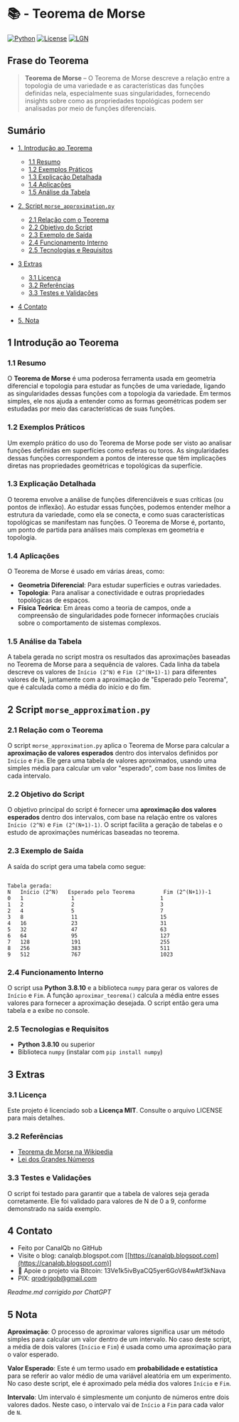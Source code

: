 # 📚 - Teorema de Morse

[![Python](https://img.shields.io/badge/Python-3.7%2B-blue.svg)](https://www.python.org/)
[![License](https://img.shields.io/badge/license-MIT-green)](LICENSE)
[![LGN](https://img.shields.io/badge/Teorema-Lei%20dos%20Grandes%20Números-ff69b4.svg)](https://en.wikipedia.org/wiki/Law_of_large_numbers)

## Frase do Teorema

> **Teorema de Morse** – O Teorema de Morse descreve a relação entre a topologia de uma variedade e as características das funções definidas nela, especialmente suas singularidades, fornecendo insights sobre como as propriedades topológicas podem ser analisadas por meio de funções diferenciais.

## Sumário

* [1. Introdução ao Teorema](#1-introdução-ao-teorema)

  * [1.1 Resumo](#11-resumo)
  * [1.2 Exemplos Práticos](#12-exemplos-práticos)
  * [1.3 Explicação Detalhada](#13-explicação-detalhada)
  * [1.4 Aplicações](#14-aplicações)
  * [1.5 Análise da Tabela](#15-análise-da-tabela)
* [2. Script `morse_approximation.py`](#2-script-morse_approximationpy)

  * [2.1 Relação com o Teorema](#21-relação-com-o-teorema)
  * [2.2 Objetivo do Script](#22-objetivo-do-script)
  * [2.3 Exemplo de Saída](#23-exemplo-de-saída)
  * [2.4 Funcionamento Interno](#24-funcionamento-interno)
  * [2.5 Tecnologias e Requisitos](#25-tecnologias-e-requisitos)
* [3 Extras](#3-extras)

  * [3.1 Licença](#31-licença)
  * [3.2 Referências](#32-referencias)
  * [3.3 Testes e Validações](#33-testes-e-validações)
* [4 Contato](#4-contato)
* [5. Nota](#5-nota)

## 1 Introdução ao Teorema

### 1.1 Resumo

O **Teorema de Morse** é uma poderosa ferramenta usada em geometria diferencial e topologia para estudar as funções de uma variedade, ligando as singularidades dessas funções com a topologia da variedade. Em termos simples, ele nos ajuda a entender como as formas geométricas podem ser estudadas por meio das características de suas funções.

### 1.2 Exemplos Práticos

Um exemplo prático do uso do Teorema de Morse pode ser visto ao analisar funções definidas em superfícies como esferas ou toros. As singularidades dessas funções correspondem a pontos de interesse que têm implicações diretas nas propriedades geométricas e topológicas da superfície.

### 1.3 Explicação Detalhada

O teorema envolve a análise de funções diferenciáveis e suas críticas (ou pontos de inflexão). Ao estudar essas funções, podemos entender melhor a estrutura da variedade, como ela se conecta, e como suas características topológicas se manifestam nas funções. O Teorema de Morse é, portanto, um ponto de partida para análises mais complexas em geometria e topologia.

### 1.4 Aplicações

O Teorema de Morse é usado em várias áreas, como:

- **Geometria Diferencial**: Para estudar superfícies e outras variedades.
- **Topologia**: Para analisar a conectividade e outras propriedades topológicas de espaços.
- **Física Teórica**: Em áreas como a teoria de campos, onde a compreensão de singularidades pode fornecer informações cruciais sobre o comportamento de sistemas complexos.

### 1.5 Análise da Tabela

A tabela gerada no script mostra os resultados das aproximações baseadas no Teorema de Morse para a sequência de valores. Cada linha da tabela descreve os valores de `Início (2^N)` e `Fim (2^(N+1)-1)` para diferentes valores de N, juntamente com a aproximação de "Esperado pelo Teorema", que é calculada como a média do início e do fim.

## 2 Script `morse_approximation.py`

### 2.1 Relação com o Teorema

O script `morse_approximation.py` aplica o Teorema de Morse para calcular a **aproximação de valores esperados** dentro dos intervalos definidos por `Início` e `Fim`. Ele gera uma tabela de valores aproximados, usando uma simples média para calcular um valor "esperado", com base nos limites de cada intervalo.

### 2.2 Objetivo do Script

O objetivo principal do script é fornecer uma **aproximação dos valores esperados** dentro dos intervalos, com base na relação entre os valores `Início (2^N)` e `Fim (2^(N+1)-1)`. O script facilita a geração de tabelas e o estudo de aproximações numéricas baseadas no teorema.

### 2.3 Exemplo de Saída

A saída do script gera uma tabela como segue:

```

Tabela gerada:
N   Início (2^N)   Esperado pelo Teorema         Fim (2^(N+1))-1
0   1               1                           1
1   2               2                           3
2   4               5                           7
3   8               11                          15
4   16              23                          31
5   32              47                          63
6   64              95                          127
7   128             191                         255
8   256             383                         511
9   512             767                         1023

```

### 2.4 Funcionamento Interno

O script usa **Python 3.8.10** e a biblioteca `numpy` para gerar os valores de `Início` e `Fim`. A função `aproximar_teorema()` calcula a média entre esses valores para fornecer a aproximação desejada. O script então gera uma tabela e a exibe no console.

### 2.5 Tecnologias e Requisitos

- **Python 3.8.10** ou superior
- Biblioteca `numpy` (instalar com `pip install numpy`)

## 3 Extras

### 3.1 Licença

Este projeto é licenciado sob a **Licença MIT**. Consulte o arquivo LICENSE para mais detalhes.

### 3.2 Referências

- [Teorema de Morse na Wikipedia](https://en.wikipedia.org/wiki/Morse_theory)
- [Lei dos Grandes Números](https://en.wikipedia.org/wiki/Law_of_large_numbers)

### 3.3 Testes e Validações

O script foi testado para garantir que a tabela de valores seja gerada corretamente. Ele foi validado para valores de N de 0 a 9, conforme demonstrado na saída exemplo.

## 4 Contato

* Feito por CanalQb no GitHub
* Visite o blog: canalqb.blogspot.com \[[https://canalqb.blogspot.com](https://canalqb.blogspot.com)]
* 💸 Apoie o projeto via Bitcoin: 13Ve1k5ivByaCQ5yer6GoV84wAtf3kNava
* PIX: [qrodrigob@gmail.com](mailto:qrodrigob@gmail.com)

*Readme.md corrigido por ChatGPT*

## 5 Nota

**Aproximação**: O processo de aproximar valores significa usar um método simples para calcular um valor dentro de um intervalo. No caso deste script, a média de dois valores (`Início` e `Fim`) é usada como uma aproximação para o valor esperado.

**Valor Esperado**: Este é um termo usado em **probabilidade e estatística** para se referir ao valor médio de uma variável aleatória em um experimento. No caso deste script, ele é aproximado pela média dos valores `Início` e `Fim`.

**Intervalo**: Um intervalo é simplesmente um conjunto de números entre dois valores dados. Neste caso, o intervalo vai de `Início` a `Fim` para cada valor de `N`.

